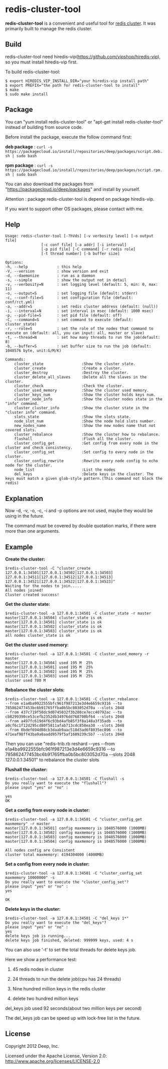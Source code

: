 # redis-cluster-tool

**redis-cluster-tool** is a convenient and useful tool for [redis cluster](https://github.com/antirez/redis). It was primarily built to manage the redis cluster.

## Build

redis-cluster-tool need hiredis-vip(https://github.com/vipshop/hiredis-vip), so you must install hiredis-vip first.

To build redis-cluster-tool:

    $ export HIREDIS_VIP_INSTALL_DIR="your hiredis-vip install path"
    $ export PREFIX="the path for redis-cluster-tool to install"
    $ make
    $ sudo make install

## Package

You can "yum install redis-cluster-tool" or "apt-get install redis-cluster-tool" instead of building from source code.

Before install the package, execute the follow command first:

**deb package** : `curl -s https://packagecloud.io/install/repositories/deep/packages/script.deb.sh | sudo bash`

**rpm package** : `curl -s https://packagecloud.io/install/repositories/deep/packages/script.rpm.sh | sudo bash`

You can also download the packages from "https://packagecloud.io/deep/packages" and install by yourself.

Attention : package redis-cluster-tool is depend on package hiredis-vip.

If you want to support other OS packages, please contact with me.
	
## Help

	Usage: redis-cluster-tool [-?hVds] [-v verbosity level] [-o output file]
					[-c conf file] [-a addr] [-i interval]
					[-p pid file] [-C command] [-r redis role]
					[-t thread number] [-b buffer size]
	
	Options:
	-h, --help             : this help
	-V, --version          : show version and exit
	-d, --daemonize        : run as a daemon
	-s, --simple           : show the output not in detail
	-v, --verbosity=N      : set logging level (default: 5, min: 0, max: 11)
	-o, --output=S         : set logging file (default: stderr)
	-c, --conf-file=S      : set configuration file (default: conf/rct.yml)
	-a, --addr=S           : set redis cluster address (default: (null))
	-i, --interval=N       : set interval in msec (default: 1000 msec)
	-p, --pid-file=S       : set pid file (default: off)
	-C, --command=S        : set command to execute (default: cluster_state)
	-r, --role=S           : set the role of the nodes that command to execute on (default: all, you can input: all, master or slave)
	-t, --thread=N         : set how many threads to run the job(default: 8)
	-b, --buffer=S         : set buffer size to run the job (default: 1048576 byte, unit:G/M/K)
	
	Commands:
		cluster_state                 :Show the cluster state.
		cluster_create                :Create a cluster.
		cluster_destroy               :Destroy the cluster.
		cluster_delete_all_slaves     :Delete all the slaves in the cluster.
		cluster_check                 :Check the cluster.
		cluster_used_memory           :Show the cluster used memory.
		cluster_keys_num              :Show the cluster holds keys num.
		cluster_node_info             :Show the cluster nodes state in the "info" command.
		cluster_cluster_info          :Show the cluster state in the "cluster info" command.
		slots_state                   :Show the slots state.
		node_slot_num                 :Show the node hold slots number.
		new_nodes_name                :Show the new nodes name that not covered slots.
		cluster_rebalance             :Show the cluster how to rebalance.
		flushall                      :Flush all the cluster.
		cluster_config_get            :Get config from every node in the cluster and check consistency.
		cluster_config_set            :Set config to every node in the cluster.
		cluster_config_rewrite        :Rewrite every node config to echo node for the cluster.
		node_list                     :List the nodes
		del_keys                      :Delete keys in the cluster. The keys must match a given glob-style pattern.(This command not block the redis)
        
## Explanation

Now -d, -v, -o, -c, -i and -p options are not used, maybe they would be using in the future.

The command must be covered by double quotation marks, if there were more than one arguments.

## Example

**Create the cluster:**

    $redis-cluster-tool -C "cluster_create 127.0.0.1:34501[127.0.0.1:34502|127.0.0.1:34503] 127.0.0.1:34511[127.0.0.1:34512|127.0.0.1:34513] 127.0.0.1:34521[127.0.0.1:34522|127.0.0.1:34523]"
    Waiting for the nodes to join.....
	All nodes joined!
	Cluster created success!

**Get the cluster state:**

    $redis-cluster-tool -a 127.0.0.1:34501 -C cluster_state -r master
    master[127.0.0.1:34504] cluster_state is ok 
    master[127.0.0.1:34501] cluster_state is ok 
    master[127.0.0.1:34502] cluster_state is ok 
    master[127.0.0.1:34503] cluster_state is ok 
    all nodes cluster_state is ok

    
**Get the cluster used memory:**

    $redis-cluster-tool -a 127.0.0.1:34501 -C cluster_used_memory -r master
    master[127.0.0.1:34504] used 195 M	25%
    master[127.0.0.1:34501] used 195 M	25%
    master[127.0.0.1:34502] used 195 M	25%
    master[127.0.0.1:34503] used 195 M	25%
    cluster used 780 M
    

**Rebalance the cluster slots:**

    $redis-cluster-tool -a 127.0.0.1:34501 -C cluster_rebalance
    --from e1a4ba9922555bfc961f987213e3d4e6659c9316 --to 785862477453bc6b91765ffba0b5bc803052d70a --slots 2048
    --from 437c719f50dc9d0745032f3b280ce7ecc40792ac --to cb8299390ce53cefb2352db34976dd768708bf64 --slots 2048
    --from a497fc619d4f6c93bd4afb85f3f8a148a3f35adb --to a0cf6c1f12d295cd80f5811afab713cdc858ea30 --slots 2048
    --from 0bdef694d08cb3daab9aac518d3ad6f8035ec896 --to 471eaf98ff43ba9a0aadd9579f5af1609239c5b7 --slots 2048

Then you can use "redis-trib.rb reshard --yes --from e1a4ba9922555bfc961f987213e3d4e6659c9316 --to 785862477453bc6b91765ffba0b5bc803052d70a --slots 2048 127.0.0.1:34501" to rebalance the cluster slots 
    

**Flushall the cluster:**

    $redis-cluster-tool -a 127.0.0.1:34501 -C flushall -s
    Do you really want to execute the "flushall"?
    please input "yes" or "no" :
    
    yes
    OK


**Get a config from every node in cluster:**

    $redis-cluster-tool -a 127.0.0.1:34501 -C "cluster_config_get maxmemory" -r master
    master[127.0.0.1:34501] config maxmemory is 1048576000 (1000MB)
    master[127.0.0.1:34502] config maxmemory is 1048576000 (1000MB)
    master[127.0.0.1:34503] config maxmemory is 1048576000 (1000MB)
    master[127.0.0.1:34504] config maxmemory is 1048576000 (1000MB)

    All nodes config are Consistent
    cluster total maxmemory: 4194304000 (4000MB)
    

**Set a config from every node in cluster:**

    $redis-cluster-tool -a 127.0.0.1:34501 -C "cluster_config_set maxmemory 10000000" -s
    Do you really want to execute the "cluster_config_set"?
    please input "yes" or "no" :
    yes
    
    OK

**Delete keys in the cluster:**

    $redis-cluster-tool -a 127.0.0.1:34501 -C "del_keys 1*"
    Do you really want to execute the "del_keys"?
    please input "yes" or "no" :
    yes
    delete keys job is running...
    delete keys job finished, deleted: 999999 keys, used: 4 s

You can also use '-t' to set the total threads for delete keys job.

Here we show a performance test:

1. 45 redis nodes in cluster

2. 24 threads to run the delete job(cpu has 24 threads)

3. Nine hundred million keys in the redis cluster

4. delete two hundred million keys

del_keys job used 92 seconds(about two million keys per second)

The del_keys job can be speed up with lock-free list in the future.
	
## License

Copyright 2012 Deep, Inc.

Licensed under the Apache License, Version 2.0: http://www.apache.org/licenses/LICENSE-2.0
